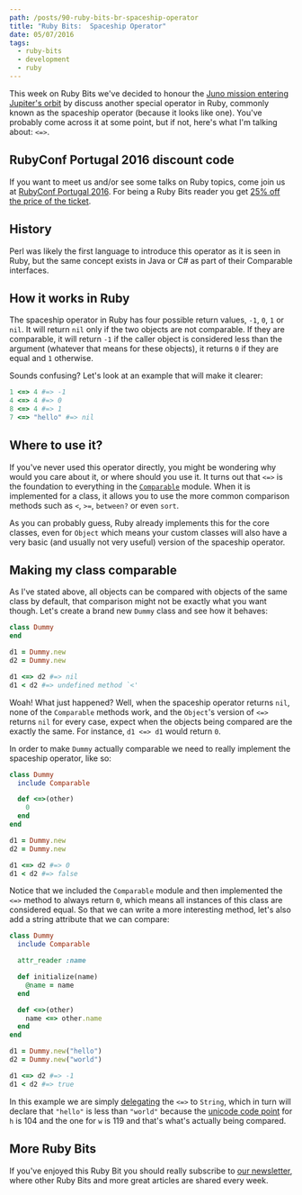 ```yaml
---
path: /posts/90-ruby-bits-br-spaceship-operator
title: "Ruby Bits:  Spaceship Operator"
date: 05/07/2016
tags:
  - ruby-bits
  - development
  - ruby
---
```


This week on Ruby Bits we've decided to honour the [Juno mission entering
Jupiter's orbit](https://www.nasa.gov/mission_pages/juno/main/) by discuss
another special operator in Ruby, commonly known as the spaceship operator
(because it looks like one). You've probably come across it at some point, but
if not, here's what I'm talking about: `<=>`.

## RubyConf Portugal 2016 discount code

If you want to meet us and/or see some talks on Ruby topics, come join us at
[RubyConf Portugal 2016](http://rubyconf.pt/). For being a Ruby Bits reader you get [25% off the price of the
ticket](https://ti.to/subvisual/rubyconfpt-2016/discount/good-reader-spaceship).

## History

Perl was likely the first language to introduce this operator as it is seen in
Ruby, but the same concept exists in Java or C# as part of their Comparable
interfaces.

## How it works in Ruby

The spaceship operator in Ruby has four possible return values, `-1`, `0`, `1`
or `nil`. It will return `nil` only if the two objects are not comparable. If
they are comparable, it will return `-1` if the caller object is considered less
than the argument (whatever that means for these objects), it returns `0` if
they are equal and `1` otherwise.

Sounds confusing? Let's look at an example that will make it clearer:

```ruby
1 <=> 4 #=> -1
4 <=> 4 #=> 0
8 <=> 4 #=> 1
7 <=> "hello" #=> nil
```

## Where to use it?

If you've never used this operator directly, you might be wondering why would
you care about it, or where should you use it. It turns out that `<=>` is the
foundation to everything in the [`Comparable`](http://ruby-doc.org/core-2.3.1/Comparable.html)
module. When it is implemented for a class, it allows you to use the more common
comparison methods such as `<`, `>=`, `between?` or even `sort`.

As you can probably guess, Ruby already implements this for the core classes,
even for `Object` which means your custom classes will also have a very basic
(and usually not very useful) version of the spaceship operator.

## Making my class comparable

As I've stated above, all objects can be compared with objects of the same class
by default, that comparison might not be exactly what you want though. Let's
create a brand new `Dummy` class and see how it behaves:

```ruby
class Dummy
end

d1 = Dummy.new
d2 = Dummy.new

d1 <=> d2 #=> nil
d1 < d2 #=> undefined method `<'
```

Woah! What just happened? Well, when the spaceship operator returns `nil`, none
of the `Comparable` methods work, and the `Object`'s version of `<=>` returns
`nil` for every case, expect when the objects being compared are the exactly the same.
For instance, `d1 <=> d1` would return `0`.

In order to make `Dummy` actually comparable we need to really implement the
spaceship operator, like so:

```ruby
class Dummy
  include Comparable

  def <=>(other)
    0
  end
end

d1 = Dummy.new
d2 = Dummy.new

d1 <=> d2 #=> 0
d1 < d2 #=> false
```

Notice that we included the `Comparable` module and then implemented the `<=>`
method to always return `0`, which means all instances of this class are
considered equal. So that we can write a more interesting method, let's also add
a string attribute that we can compare:

```ruby
class Dummy
  include Comparable

  attr_reader :name

  def initialize(name)
    @name = name
  end

  def <=>(other)
    name <=> other.name
  end
end

d1 = Dummy.new("hello")
d2 = Dummy.new("world")

d1 <=> d2 #=> -1
d1 < d2 #=> true
```

In this example we are simply [delegating](https://subvisual.co/blog/posts/80-ruby-bits-delegation)
the `<=>` to `String`, which in turn will declare that `"hello"` is less than
`"world"` because the [unicode code point](https://en.wikipedia.org/wiki/Code_point) for `h` is 104 and the one for `w` is 119 and that's what's actually being compared.

## More Ruby Bits

If you've enjoyed this Ruby Bit you should really subscribe to [our
newsletter](https://subvisual.co/newsletter/), where other Ruby Bits and more
great articles are shared every week.

